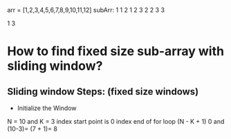 arr = [1,2,3,4,5,6,7,8,9,10,11,12]
subArr:
1
1 2
1 2 3
2
2 3
3

1 3

# How to find fixed size sub-array with sliding window?

## Sliding window Steps: (fixed size windows)

- Initialize the Window

N = 10 and K = 3
index start point is 0
index end of for loop (N - K + 1)
0 and (10-3)= (7 + 1)= 8
